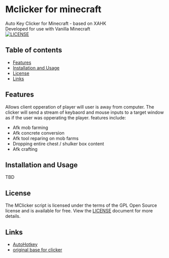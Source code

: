 
#  Mclicker for minecraft
Auto Key Clicker for Minecraft - based on XAHK<br>
Developed for use with Vanilla Minecraft<br>
[![LICENSE](https://img.shields.io/github/license/monpjc/XAHK)](https://github.com/monpjc/XAHK/blob/master/LICENSE)

## Table of contents

- [Features](#Features)
- [Installation and Usage](#Installation-and-Usage)
- [License](#License)
- [Links](#Links)

## Features
Allows client opperation of player will user is away from computer. The clicker will send a stream of keybaord and mouse inputs to a target window as if the user was opperating the player. features include:<br>
- Afk mob farming
- Afk concrete conversion
- Afk tool reparing on mob farms
- Dropping entire chest / shulker box content
- Afk crafting

## Installation and Usage

TBD

## License

The MClicker script is licensed under the terms of the GPL Open Source license and is available for free. View the [LICENSE](https://github.com/monpjc/XAHK/blob/master/LICENSE) document for more details.

## Links

- [AutoHotkey](https://github.com/Lexikos/AutoHotkey_L)
- [original base for clicker](https://github.com/monpjc/XAHK)


